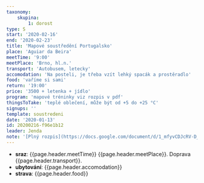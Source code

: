 ```yaml
---
taxonomy:
    skupina:
        1: dorost
type: S
start: '2020-02-16'
end: '2020-02-23'
title: 'Mapové soustředění Portugalsko'
place: 'Aguiar da Beira'
meetTime: '9:00'
meetPlace: 'Brno, hl.n.'
transport: 'Autobusem, letecky'
accomodation: 'Na posteli, je třeba vzít lehký spacák a prostěradlo'
food: 'vaříme si sami'
return: '19:00'
price: '3500 + letenka + jídlo'
program: 'mapové tréninky viz rozpis v pdf'
thingsToTake: 'teplé oblečení, může být od +5 do +25 °C'
signups: ''
template: soustredeni
date: '2020-01-13'
id: 20200216-f96e1b12
leader: Jenda
note: '[Plný rozpis](https://docs.google.com/document/d/1_mfyvCDJcRV-D_cg4dSf6XPP3lkOrR81NqLtq-2blfs/edit?usp=sharing)'
---
```

* **sraz**: {{page.header.meetTime}} {{page.header.meetPlace}}. Doprava {{page.header.transport}}.
* **ubytování**: {{page.header.accomodation}}
* **strava**: {{page.header.food}}

